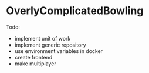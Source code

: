 # OverlyComplicatedBowling


Todo:
- implement unit of work
- implement generic repository
- use environment variables in docker
- create frontend
- make multiplayer
 
